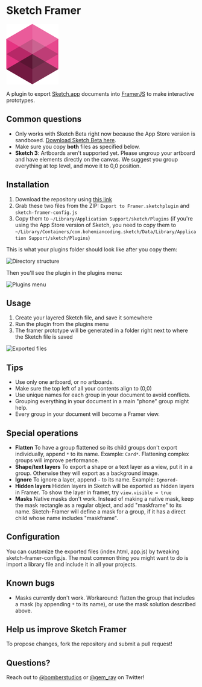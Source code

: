 # Sketch Framer

![](sketch-framer-logo.png?raw=true)

A plugin to export [Sketch.app](http://www.bohemiancoding.com/sketch) documents into [FramerJS](http://framerjs.com) to make interactive prototypes.

## Common questions
* Only works with Sketch Beta right now because the App Store version is sandboxed. [Download Sketch Beta here](http://www.bohemiancoding.com/sketch/beta/).
* Make sure you copy **both** files as specified below.
* **Sketch 3**: Artboards aren't supported yet. Please ungroup your artboard and have elements directly on the canvas. We suggest you group everything at top level, and move it to 0,0 position.

## Installation
1. Download the repository using [this link](https://github.com/bomberstudios/sketch-framer/archive/master.zip)
2. Grab these two files from the ZIP: `Export to Framer.sketchplugin` and `sketch-framer-config.js`
3. Copy them to `~/Library/Application Support/sketch/Plugins` (if you're using the App Store version of Sketch, you need to copy them to `~/Library/Containers/com.bohemiancoding.sketch/Data/Library/Application Support/sketch/Plugins`)

This is what your plugins folder should look like after you copy them:

![Directory structure](https://f.cloud.github.com/assets/200566/2225432/decec214-9a8d-11e3-9482-07561a01964f.png)

Then you'll see the plugin in the plugins menu:

![Plugins menu](https://f.cloud.github.com/assets/200566/2153606/d9fd17be-9429-11e3-9d15-674f17f9953f.png)

## Usage
1. Create your layered Sketch file, and save it somewhere
2. Run the plugin from the plugins menu
3. The framer prototype will be generated in a folder right next to where the Sketch file is saved

![Exported files](https://f.cloud.github.com/assets/200566/2153636/3be2cbf4-942a-11e3-9def-01dc19d83324.png)

## Tips
* Use only one artboard, or no artboards.
* Make sure the top left of all your contents align to (0,0)
* Use unique names for each group in your document to avoid conflicts.
* Grouping everything in your document in a main "phone" group might help.
* Every group in your document will become a Framer view.

## Special operations
* **Flatten** To have a group flattened so its child groups don't export individually, append `*` to its name. Example: `Card*`. Flattening complex groups will improve performance.
* **Shape/text layers** To export a shape or a text layer as a view, put it in a group. Otherwise they will export as a background image.
* **Ignore** To ignore a layer, append `-` to its name. Example: `Ignored-`
* **Hidden layers** Hidden layers in Sketch will be exported as hidden layers in Framer. To show the layer in framer, try `view.visible = true`
* **Masks** Native masks don't work. Instead of making a native mask, keep the mask rectangle as a regular object, and add "maskframe" to its name. Sketch-Framer will define a mask for a group, if it has a direct child whose name includes "maskframe".

## Configuration
You can customize the exported files (index.html, app.js) by tweaking sketch-framer-config.js. The most common thing you might want to do is import a library file and include it in all your projects.

## Known bugs
* Masks currently don't work. Workaround: flatten the group that includes a mask (by appending `*` to its name), or use the mask solution described above.


## Help us improve Sketch Framer

To propose changes, fork the repository and submit a pull request!

## Questions?

Reach out to [@bomberstudios](https://twitter.com/bomberstudios) or [@gem_ray](https://twitter.com/gem_ray) on Twitter!
